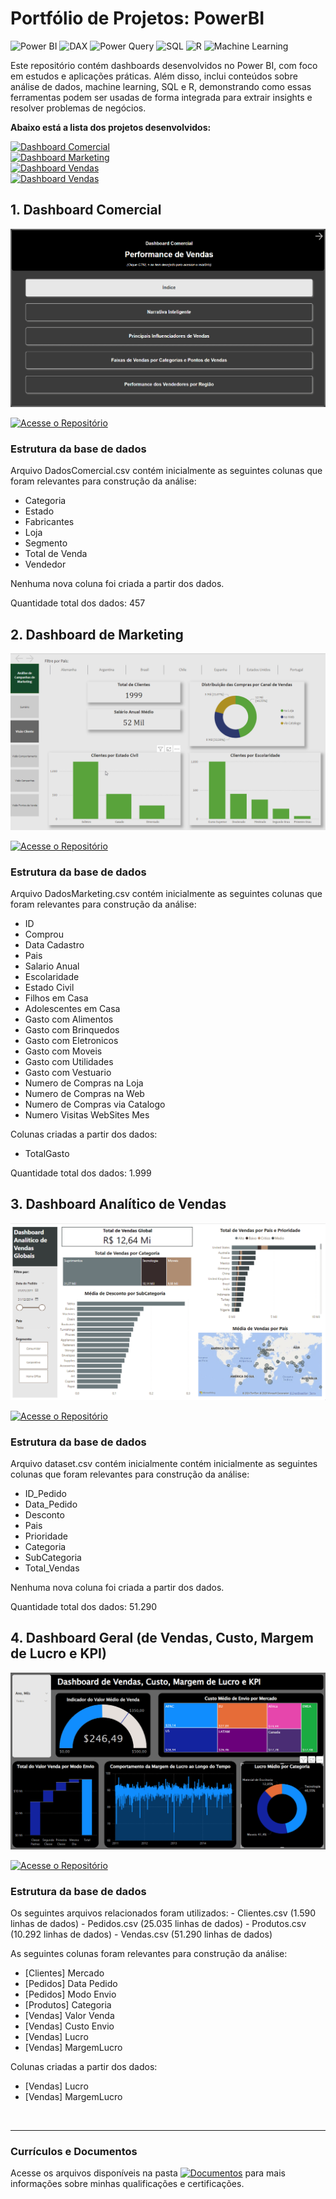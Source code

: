 # Portfólio de Projetos: PowerBI
![Power BI](https://img.shields.io/badge/Power%20BI-F2C811?style=for-the-badge&logo=powerbi&logoColor=white)
![DAX](https://img.shields.io/badge/DAX-FFB81C?style=for-the-badge&logoColor=white)
![Power Query](https://img.shields.io/badge/Power%20Query-323C6D?style=for-the-badge&logo=microsoft&logoColor=white)
![SQL](https://img.shields.io/badge/SQL-4479A1?style=for-the-badge&logo=mysql&logoColor=white)
![R](https://img.shields.io/badge/R-276DC3?style=for-the-badge&logo=r&logoColor=white)
![Machine Learning](https://img.shields.io/badge/Machine%20Learning-FF6F61?style=for-the-badge&logo=tensorflow&logoColor=white)

Este repositório contém dashboards desenvolvidos no Power BI, com foco em estudos e aplicações práticas. Além disso, inclui conteúdos sobre análise de dados, machine learning, SQL e R, demonstrando como essas ferramentas podem ser usadas de forma integrada para extrair insights e resolver problemas de negócios.

<strong>Abaixo está a lista dos projetos desenvolvidos:</strong>

[![Dashboard Comercial](https://img.shields.io/badge/1.%20Dashboard%20Comercial-black?style=flat-square)](https://github.com/vitoriapguimaraes/portifolio-PowerBI/tree/main/Dashboard%20Comercial)<br>
[![Dashboard Marketing](https://img.shields.io/badge/2.%20Dashboard%20Marketing-black?style=flat-square)](https://github.com/vitoriapguimaraes/portifolio-PowerBI/tree/main/Dashboard%20Marketing)<br>
[![Dashboard Vendas](https://img.shields.io/badge/3.%20Dashboard%20Vendas-black?style=flat-square)](https://github.com/vitoriapguimaraes/portifolio-PowerBI/tree/main/Dashborad%20Vendas)<br>
[![Dashboard Vendas](https://img.shields.io/badge/4.%20Dashboard%20Geral-black?style=flat-square)](https://github.com/vitoriapguimaraes/portifolio-PowerBI/tree/main/Dashboard%20Geral)

## 1. Dashboard Comercial

![Video do dashboard](https://github.com/vitoriapguimaraes/portifolio-PowerBI/blob/main/Dashboard%20Comercial/display-dashboardComercial.gif)

[![Acesse o Repositório](https://img.shields.io/badge/Acesse%20o%20Reposit%C3%B3rio-gray?style=for-the-badge)](https://github.com/vitoriapguimaraes/portifolio-PowerBI/tree/main/Dashboard%20Comercial)

### Estrutura da base de dados

Arquivo DadosComercial.csv contém inicialmente as seguintes colunas que foram relevantes para construção da análise:
  - Categoria
  - Estado
  - Fabricantes
  - Loja
  - Segmento
  - Total de Venda
  - Vendedor

Nenhuma nova coluna foi criada a partir dos dados.

Quantidade total dos dados: 457

## 2. Dashboard de Marketing

![Video do dashboard](https://github.com/vitoriapguimaraes/portifolio-PowerBI/blob/main/Dashboard%20Marketing/display-dashboardMarketing.gif)

[![Acesse o Repositório](https://img.shields.io/badge/Acesse%20o%20Reposit%C3%B3rio-gray?style=for-the-badge)](https://github.com/vitoriapguimaraes/portifolio-PowerBI/tree/main/Dashboard%20Marketing)

### Estrutura da base de dados

Arquivo DadosMarketing.csv contém inicialmente as seguintes colunas que foram relevantes para construção da análise:
  - ID
  - Comprou
  - Data Cadastro
  - Pais
  - Salario Anual
  - Escolaridade
  - Estado Civil
  - Filhos em Casa
  - Adolescentes em Casa
  - Gasto com Alimentos
  - Gasto com Brinquedos
  - Gasto com Eletronicos
  - Gasto com Moveis
  - Gasto com Utilidades
  - Gasto com Vestuario
  - Numero de Compras na Loja
  - Numero de Compras na Web
  - Numero de Compras via Catalogo
  - Numero Visitas WebSites Mes

Colunas criadas a partir dos dados:
  - TotalGasto

Quantidade total dos dados: 1.999

## 3. Dashboard Analítico de Vendas

![Video do dashboard](https://github.com/vitoriapguimaraes/portifolio-PowerBI/blob/main/Dashborad%20Vendas/display-DashboardVendas.gif)

[![Acesse o Repositório](https://img.shields.io/badge/Acesse%20o%20Reposit%C3%B3rio-gray?style=for-the-badge)](https://github.com/vitoriapguimaraes/portifolio-PowerBI/tree/main/Dashborad%20Vendas)

### Estrutura da base de dados

Arquivo dataset.csv contém inicialmente contém inicialmente as seguintes colunas que foram relevantes para construção da análise:

  - ID_Pedido
  - Data_Pedido
  - Desconto
  - Pais
  - Prioridade
  - Categoria
  - SubCategoria
  - Total_Vendas

Nenhuma nova coluna foi criada a partir dos dados.

Quantidade total dos dados: 51.290

## 4. Dashboard Geral (de Vendas, Custo, Margem de Lucro e KPI)

![Video do dashboard](https://github.com/vitoriapguimaraes/portifolio-PowerBI/blob/main/Dashboard%20Geral/display-dashboardGeral.gif)

[![Acesse o Repositório](https://img.shields.io/badge/Acesse%20o%20Reposit%C3%B3rio-gray?style=for-the-badge)](https://github.com/vitoriapguimaraes/portifolio-PowerBI/tree/main/Dashboard%20Geral)

### Estrutura da base de dados
Os seguintes arquivos relacionados foram utilizados:
    - Clientes.csv (1.590 linhas de dados)
    - Pedidos.csv (25.035 linhas de dados)
    - Produtos.csv (10.292 linhas de dados)
    - Vendas.csv (51.290 linhas de dados)

As seguintes colunas foram relevantes para construção da análise:
  - [Clientes] Mercado
  - [Pedidos] Data Pedido
  - [Pedidos] Modo Envio
  - [Produtos] Categoria
  - [Vendas] Valor Venda
  - [Vendas] Custo Envio
  - [Vendas] Lucro
  - [Vendas] MargemLucro

Colunas criadas a partir dos dados:
  - [Vendas] Lucro
  - [Vendas] MargemLucro










<br>
<hr> 

### Currículos e Documentos
Acesse os arquivos disponíveis na pasta 
[![Documentos](https://img.shields.io/badge/DOCUMENTOS-%F0%9F%93%83-blue?style=flat-square)](https://github.com/vitoriapguimaraes/vitoriapguimaraes/tree/main/DOCUMENTOS) para mais informações sobre minhas qualificações e certificações.

<!-- 
Exemplo:
Arquivo dataset.csv que contém inicialmente as seguintes colunas:
--
Nenhuma nova coluna foi criada a partir dos dados. | Colunas criadas a partir dos dados:
Quantidade total dos dados: 
-->
